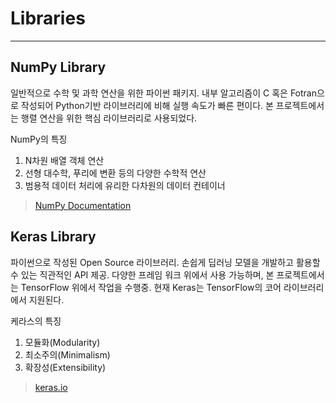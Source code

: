 # Libraries
*****

## NumPy Library

일반적으로 수학 및 과학 연산을 위한 파이썬 패키지. 
내부 알고리즘이 C 혹은 Fotran으로 작성되어 Python기반 라이브러리에 비해 실행 속도가 빠른 편이다.
본 프로젝트에서는 행렬 연산을 위한 핵심 라이브러리로 사용되었다.

NumPy의 특징
  1. N차원 배열 객체 연산
  2. 선형 대수학, 푸리에 변환 등의 다양한 수학적 연산
  3. 범용적 데이터 처리에 유리한 다차원의 데이터 컨테이너

> [NumPy Documentation]

## Keras Library

파이썬으로 작성된 Open Source 라이브러리.
손쉽게 딥러닝 모델을 개발하고 활용할 수 있는 직관적인 API 제공. 
다양한 프레임 워크 위에서 사용 가능하며, 본 프로젝트에서는 TensorFlow 위에서 작업을 수행중.
현재 Keras는 TensorFlow의 코어 라이브러리에서 지원된다.

케라스의 특징
  1. 모듈화(Modularity)
  2. 최소주의(Minimalism)
  3. 확장성(Extensibility)

> [keras.io]

## 

[NumPy Documentation]: docs.scipy.org/doc/
[keras.io]: keras.io